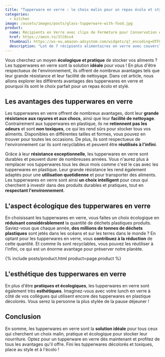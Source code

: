 ```yaml
---
title: "Tupperware en verre : le choix malin pour un repas écolo et stylé"
categories:
  - kitchen
image: /assets/images/posts/glass-tupperware-with-food.jpg
product:
  name: Récipients en Verre avec clips de Fermeture pour Conservation Alimentaire
  href: https://amzn.to/3lC0ss4
  thumbnail: https://ws-eu.amazon-adsystem.com/widgets/q?_encoding=UTF8&ASIN=B073ZP5Z2X&Format=_SL250_&ID=AsinImage&MarketPlace=FR&ServiceVersion=20070822&WS=1&tag=d9beud07-21&language=fr_FR
  description: "Lot de 7 récipients alimentaires en verre avec couvercles assortis : 4 récipients rectangulaires, 1 récipient rond de 796 ml et 2 récipients ronds de 332 ml"
---
```


Vous cherchez un moyen **écologique et pratique** de stocker vos aliments ? Les tupperwares en verre sont la solution **idéale** pour vous ! En plus d'être respectueux de l'environnement, ils offrent de nombreux avantages tels que leur grande résistance et leur facilité de nettoyage. Dans cet article, nous allons explorer les différents avantages des tupperwares en verre et pourquoi ils sont le choix parfait pour un repas écolo et stylé.

## Les avantages des tupperwares en verre

Les tupperwares en verre offrent de nombreux avantages, dont leur **grande résistance aux rayures et aux chocs**, ainsi que leur **facilité de nettoyage**. Contrairement aux tupperwares en plastique, ils ne **retiennent pas les odeurs** et sont **non toxiques**, ce qui les rend sûrs pour stocker tous vos aliments. Disponibles en différentes tailles et formes, vous pouvez en trouver pour toutes les occasions. De plus, ils sont respectueux de l'environnement car ils sont recyclables et peuvent être **réutilisés à l'infini**.

Grâce à leur **résistance exceptionnelle**, les tupperwares en verre sont durables et peuvent durer de nombreuses années. Vous n'aurez plus à remplacer vos tupperwares tous les deux mois comme c'est le cas avec les tupperwares en plastique. Leur grande résistance les rend également adaptés pour une **utilisation quotidienne** et pour transporter des aliments. Les tupperwares en verre sont ainsi **un choix intelligent** pour ceux qui cherchent à investir dans des produits durables et pratiques, tout en **respectant l'environnement**.

## L'aspect écologique des tupperwares en verre

En choisissant les tupperwares en verre, vous faites un choix écologique en **réduisant considérablement** la quantité de déchets plastiques produits. Saviez-vous que chaque année, **des millions de tonnes de déchets plastiques** sont jetés dans les océans et sur les terres dans le monde ? En optant pour les tupperwares en verre, vous **contribuez à la réduction** de cette quantité. Et comme ils sont recyclables, vous pouvez les réutiliser à l'infini, ce qui est un énorme avantage pour préserver notre planète.

{% include posts/product.html product=page.product %}

## L'esthétique des tupperwares en verre

En plus d'être **pratiques et écologiques**, les tupperwares en verre sont également très **esthétiques**. Imaginez-vous avec votre lunch en verre à côté de vos collègues qui utilisent encore des tupperwares en plastique décolorés. Vous serez la personne la plus stylée de la pause déjeuner !

## Conclusion

En somme, les tupperwares en verre sont la **solution idéale** pour tous ceux qui cherchent un choix malin, pratique et écologique pour stocker leur nourriture. Optez pour un tupperware en verre dès maintenant et profitez de tous les avantages qu'il offre. Fini les tupperwares décolorés et toxiques, place au style et à l'écolo !